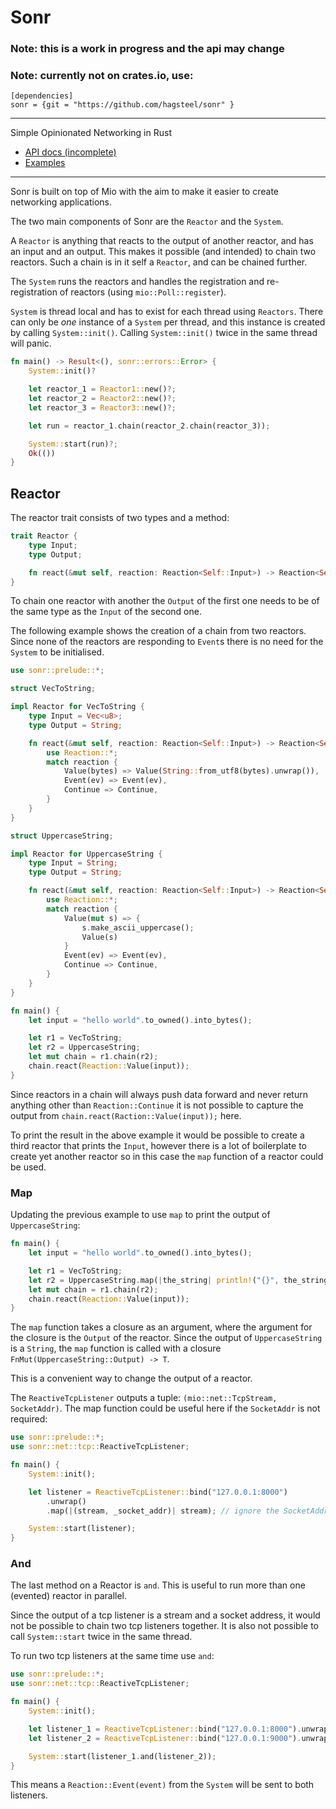 # Sonr

### Note: this is a work in progress and the api may change
### Note: currently not on crates.io, use:

```
[dependencies]
sonr = {git = "https://github.com/hagsteel/sonr" }

```

------

Simple Opinionated Networking in Rust

*  [API docs (incomplete)](https://hagsteel.github.io/sonr/)
*  [Examples](https://github.com/hagsteel/sonr/tree/master/examples)

------

Sonr is built on top of Mio with the aim to make it easier to create networking
applications.

The two main components of Sonr are the `Reactor` and the `System`.  

A `Reactor` is anything that reacts to the output of another reactor, and has
an input and an output. This makes it possible (and intended) to chain two
reactors. Such a chain is in it self a `Reactor`, and can be chained further.

The `System` runs the reactors and handles the registration and re-registration
of reactors (using `mio::Poll::register`).

`System` is thread local and has to exist for each thread using `Reactors`.
There can only be *one* instance of a `System` per thread, and this instance is created by
calling `System::init()`. Calling `System::init()` twice in the same thread will
panic.

```rust
fn main() -> Result<(), sonr::errors::Error> {
    System::init()?

    let reactor_1 = Reactor1::new()?;
    let reactor_2 = Reactor2::new()?;
    let reactor_3 = Reactor3::new()?;

    let run = reactor_1.chain(reactor_2.chain(reactor_3));

    System::start(run)?;
    Ok(())
}
```

## Reactor

The reactor trait consists of two types and a method:

```rust
trait Reactor {
    type Input;
    type Output;

    fn react(&mut self, reaction: Reaction<Self::Input>) -> Reaction<Self::Output>;
}
```

To chain one reactor with another the `Output` of the first one needs to be of
the same type as the `Input` of the second one.

The following example shows the creation of a chain from two reactors.
Since none of the reactors are responding to `Event`s there is no need for the
`System` to be initialised.

```rust
use sonr::prelude::*;

struct VecToString;

impl Reactor for VecToString {
    type Input = Vec<u8>;
    type Output = String;

    fn react(&mut self, reaction: Reaction<Self::Input>) -> Reaction<Self::Output> {
        use Reaction::*;
        match reaction {
            Value(bytes) => Value(String::from_utf8(bytes).unwrap()),
            Event(ev) => Event(ev),
            Continue => Continue,
        }
    }
}

struct UppercaseString;

impl Reactor for UppercaseString {
    type Input = String;
    type Output = String;

    fn react(&mut self, reaction: Reaction<Self::Input>) -> Reaction<Self::Output> {
        use Reaction::*;
        match reaction {
            Value(mut s) => {
                s.make_ascii_uppercase();
                Value(s)
            }
            Event(ev) => Event(ev),
            Continue => Continue,
        }
    }
}

fn main() {
    let input = "hello world".to_owned().into_bytes();

    let r1 = VecToString;
    let r2 = UppercaseString;
    let mut chain = r1.chain(r2);
    chain.react(Reaction::Value(input));
}
```

Since reactors in a chain will always push data forward and never return
anything other than `Reaction::Continue` it is not possible to capture the
output from `chain.react(Raction::Value(input));` here.

To print the result in the above example it would be possible to create a third
reactor that prints the `Input`, however there is a lot of boilerplate to create
yet another reactor so in this case the `map` function of a reactor could be
used.

### Map

Updating the previous example to use `map` to print the output of
`UppercaseString`:

```rust
fn main() {
    let input = "hello world".to_owned().into_bytes();

    let r1 = VecToString;
    let r2 = UppercaseString.map(|the_string| println!("{}", the_string));
    let mut chain = r1.chain(r2);
    chain.react(Reaction::Value(input));
}
```

The `map` function takes a closure as an argument, where the argument for the
closure is the `Output` of the reactor.
Since the output of `UppercaseString` is a `String`, the `map` function is
called with a closure `FnMut(UppercaseString::Output) -> T`.

This is a convenient way to change the output of a reactor.

The `ReactiveTcpListener` outputs a tuple: `(mio::net::TcpStream, SocketAddr)`.
The map function could be useful here if the `SocketAddr` is not required:

```rust
use sonr::prelude::*;
use sonr::net::tcp::ReactiveTcpListener;

fn main() {
    System::init();

    let listener = ReactiveTcpListener::bind("127.0.0.1:8000")
        .unwrap()
        .map(|(stream, _socket_addr)| stream); // ignore the SocketAddr

    System::start(listener);
}
```

### And

The last method on a Reactor is `and`.
This is useful to run more than one (evented) reactor in parallel.

Since the output of a tcp listener is a stream and a socket address, it would
not be possible to chain two tcp listeners together.
It is also not possible to call `System::start` twice in the same thread.

To run two tcp listeners at the same time use `and`:

```rust
use sonr::prelude::*;
use sonr::net::tcp::ReactiveTcpListener;

fn main() {
    System::init();

    let listener_1 = ReactiveTcpListener::bind("127.0.0.1:8000").unwrap();
    let listener_2 = ReactiveTcpListener::bind("127.0.0.1:9000").unwrap();

    System::start(listener_1.and(listener_2));
}
```

This means a `Reaction::Event(event)` from the `System` will be sent to both
listeners.
